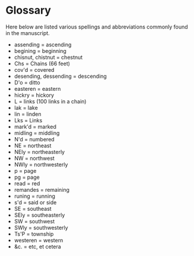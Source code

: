 # Glossary

Here below are listed various spellings and abbreviations commonly found in the manuscript.

- assending = ascending
- begining = beginning
- chisnut, chistnut = chestnut
- Chs = Chains (66 feet)
- cov'd = covered
- desending, dessending = descending
- D'o = ditto
- easteren = eastern
- hickry = hickory
- L = links (100 links in a chain)
- lak = lake
- lin = linden
- Lks = Links
- mark'd = marked
- midling = middling
- N'd = numbered
- NE = northeast
- NEly = northeasterly
- NW = northwest
- NWly = northwesterly
- p = page
- pg = page
- read = red
- remandes = remaining
- runing = running
- s'd = said or side
- SE = southeast
- SEly = southeasterly
- SW = southwest
- SWly = southwesterly
- Ts'P = township
- westeren = western
- &c. = etc, et cetera
